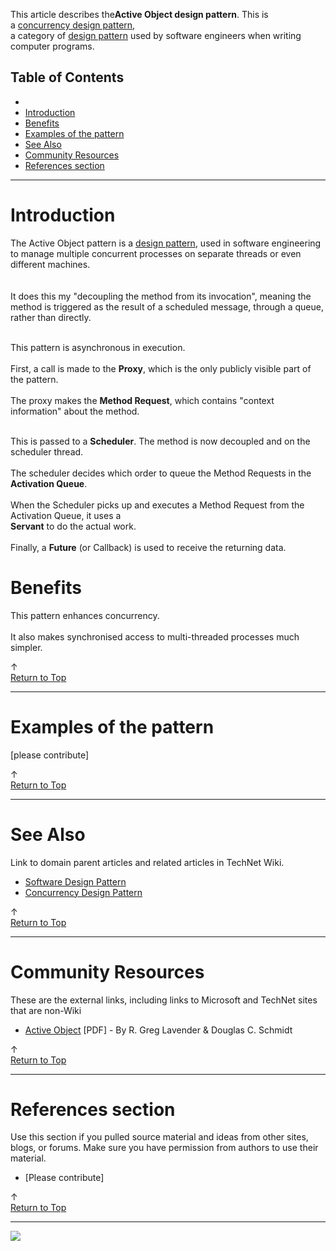 
This article describes the**Active Object design pattern**. This is a [concurrency design pattern](http://social.technet.microsoft.com/wiki/contents/articles/13210.concurrency-design-pattern.aspx),<br> a category of [design pattern](http://social.technet.microsoft.com/wiki/contents/articles/13207.software-design-pattern.aspx) used by software engineers when writing computer programs.<br>  
  

## Table of Contents



- 
- [Introduction](#Introduction)
- [Benefits](#Benefits)
- [Examples of the pattern](#Examples_of_the_pattern)
- [See Also](#See_Also)
- [Community Resources](#Community_Resources)
- [References section](#References_section)


* * *

## 

# <a name="Introduction"></a>Introduction


The Active Object pattern is a [design pattern](http://social.technet.microsoft.com/wiki/contents/articles/13207.software-design-pattern.aspx), used in software engineering to manage multiple concurrent processes on separate threads or even different machines.<br>  
<br>It does this my "decoupling the method from its invocation", meaning the method is triggered as the result of a scheduled message, through a queue, rather than directly.<br>  
  
<br>This pattern is asynchronous in execution.  
<br>First, a call is made to the **Proxy**, which is the only publicly visible part of the pattern.  
<br>The proxy makes the **Method Request**, which contains "context information" about the method.  
  
<br>This is passed to a **Scheduler**. The method is now decoupled and on the scheduler thread.   
<br>The scheduler decides which order to queue the Method Requests in the **Activation Queue**.  
<br>When the Scheduler picks up and executes a Method Request from the Activation Queue, it uses a<br>**Servant** to do the actual work.  
<br>Finally, a **Future** (or Callback) is used to receive the returning data.


# <a name="Benefits"></a>Benefits


This pattern enhances concurrency.   
<br>It also makes synchronised access to multi-threaded processes much simpler.







↑ [<br>Return to Top](http://social.technet.microsoft.com/wiki/contents/articles/13234.active-object-design-pattern/edit.aspx#Top)


* * *

# <a name="Examples_of_the_pattern"></a>Examples of the pattern


[please contribute]







↑ [<br>Return to Top](http://social.technet.microsoft.com/wiki/contents/articles/13234.active-object-design-pattern/edit.aspx#Top)


* * *

# <a name="See_Also"></a>See Also
Link to domain parent articles and related articles in TechNet Wiki.
- [Software Design Pattern](http://social.technet.microsoft.com/wiki/contents/articles/13207.software-design-pattern.aspx)
- [Concurrency Design Pattern](http://social.technet.microsoft.com/wiki/contents/articles/13210.concurrency-design-pattern.aspx)







↑ [<br>Return to Top](http://social.technet.microsoft.com/wiki/contents/articles/13234.active-object-design-pattern/edit.aspx#Top)


* * *

# <a name="Community_Resources"></a>Community Resources
These are the external links, including links to Microsoft and TechNet sites that are non-Wiki
- [Active Object](http://www.cs.wustl.edu/~schmidt/PDF/Act-Obj.pdf) [PDF] - By R. Greg Lavender & Douglas C. Schmidt<br>







↑ [<br>Return to Top](http://social.technet.microsoft.com/wiki/contents/articles/13234.active-object-design-pattern/edit.aspx#Top)


* * *

# <a name="References_section"></a>References section
Use this section if you pulled source material and ideas from other sites, blogs, or forums. Make sure you have permission from authors to use their material.
- [Please contribute]











↑ [<br>Return to Top](http://social.technet.microsoft.com/wiki/contents/articles/13234.active-object-design-pattern/edit.aspx#Top)


* * *
![ ](http://c.statcounter.com/8278708/0/13fc676e/1/)
